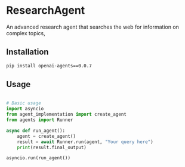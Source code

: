 # ResearchAgent

An advanced research agent that searches the web for information on complex topics,

## Installation

```bash
pip install openai-agents==0.0.7
```

## Usage

```python

# Basic usage
import asyncio
from agent_implementation import create_agent
from agents import Runner

async def run_agent():
    agent = create_agent()
    result = await Runner.run(agent, "Your query here")
    print(result.final_output)

asyncio.run(run_agent())

```
